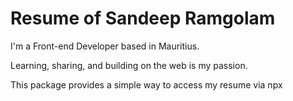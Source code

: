 # Resume of Sandeep Ramgolam

I'm a Front-end Developer based in Mauritius.

Learning, sharing, and building on the web is my passion.

This package provides a simple way to access my resume via npx
